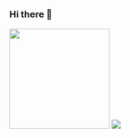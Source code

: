 ### Hi there 👋

<!--
**natanfiuza/natanfiuza** is a ✨ _special_ ✨ repository because its `README.md` (this file) appears on your GitHub profile.

Here are some ideas to get you started:

- 🔭 I’m currently working on ...
- 🌱 I’m currently learning ...
- 👯 I’m looking to collaborate on ...
- 🤔 I’m looking for help with ...
- 💬 Ask me about ...
- 📫 How to reach me: ...
- 😄 Pronouns: ...
- ⚡ Fun fact: ...
-->

<img height="180em" src="https://github-readme-stats.vercel.app/api?username=natanfiuza&count_private=true&show_icons=true&theme=algolia&include_all_commits=true"/>

<img src="https://github-readme-stats-eight-theta.vercel.app/api/top-langs/?username=natanfiuza&layout=compact&langs_count=15&theme=ligth&card_width=350">
